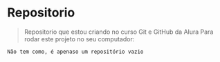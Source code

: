 # Repositorio
>Repositorio que estou criando no curso Git e GitHub da Alura
Para rodar este projeto no seu computador:
```
Não tem como, é apenaso um repositório vazio
```
